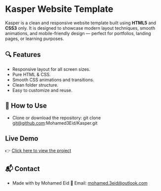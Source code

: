 # Kasper Website Template

Kasper is a clean and responsive website template built using **HTML5** and **CSS3** only.
It is designed to showcase modern layout techniques, smooth animations, and mobile-friendly design — perfect for portfolios, landing pages, or learning purposes.

## 🔍 Features

- Responsive layout for all screen sizes.
- Pure HTML & CSS.
- Smooth CSS animations and transitions.
- Clean folder structure.
- Easy to customize and reuse.

## 🚀 How to Use

- Clone or download the repository: git clone git@github.com:Mohamed3Eid/Kasper.git

## Live Demo

👉 [Click here to view the project](https://mohamed3eid.github.io/Kasper/pages/index.html)

## 📬 Contact

- Made with by Mohamed Eid 📧 Email: mohamed.3eid@outlook.com
